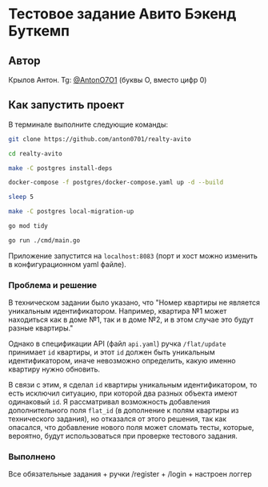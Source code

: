 # Тестовое задание Авито Бэкенд Буткемп

## Автор
Крылов Антон. Tg: [@AntonO7O1](https://t.me/AntonO7O1) (буквы O, вместо цифр 0)

## Как запустить проект

В терминале выполните следующие команды:

```bash
git clone https://github.com/anton0701/realty-avito

cd realty-avito

make -C postgres install-deps

docker-compose -f postgres/docker-compose.yaml up -d --build

sleep 5

make -C postgres local-migration-up

go mod tidy

go run ./cmd/main.go
```

Приложение запустится на `localhost:8083` (порт и хост можно изменить в конфигурационном yaml файле).

### Проблема и решение

В техническом задании было указано, что "Номер квартиры не является уникальным идентификатором. Например, квартира №1 может находиться как в доме №1, так и в доме №2, и в этом случае это будут разные квартиры."

Однако в спецификации API (файл `api.yaml`) ручка `/flat/update` принимает `id` квартиры, и этот `id` должен быть уникальным идентификатором, иначе невозможно определить, какую именно квартиру нужно обновить.

В связи с этим, я сделал `id` квартиры уникальным идентификатором, то есть исключил ситуацию, при которой два разных объекта имеют одинаковый `id`. Я рассматривал возможность добавления дополнительного поля `flat_id` (в дополнение к полям квартиры из технического задания), но отказался от этого решения, так как опасался, что добавление нового поля может сломать тесты, которые, вероятно, будут использоваться при проверке тестового задания.

### Выполнено

Все обязательные задания + ручки /register + /login + настроен логгер